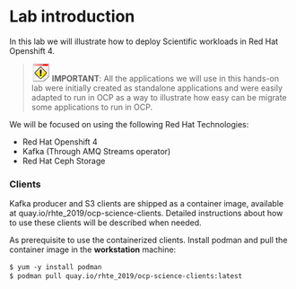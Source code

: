 # Lab introduction

In this lab we will illustrate how to deploy Scientific workloads in Red Hat Openshift 4.

> ![IMPORTANT](../imgs/important-icon.png) **IMPORTANT**: All the applications we will use in this hands-on lab were initially created as standalone applications and were easily adapted to run in OCP as a way to illustrate how easy can be migrate some applications to run in OCP.

We will be focused on using the following Red Hat Technologies:

* Red Hat Openshift 4
* Kafka (Through AMQ Streams operator)
* Red Hat Ceph Storage

### Clients

Kafka producer and S3 clients are shipped as a container image, available at quay.io/rhte_2019/ocp-science-clients.
Detailed instructions about how to use these clients will be described when needed.

As prerequisite to use the containerized clients. Install podman and pull the container image in the **workstation** machine:

```
$ yum -y install podman
$ podman pull quay.io/rhte_2019/ocp-science-clients:latest
```
